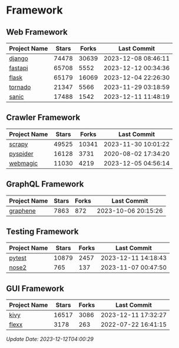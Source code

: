 # Framework

## Web Framework
| Project Name | Stars | Forks | Last Commit |
| ------------ | ----- | ----- | ----------- |
| [django](https://github.com/django/django) | 74478 | 30639 | 2023-12-08 08:46:11 |
| [fastapi](https://github.com/tiangolo/fastapi) | 65708 | 5552 | 2023-12-12 00:34:36 |
| [flask](https://github.com/pallets/flask) | 65179 | 16069 | 2023-12-04 22:26:30 |
| [tornado](https://github.com/tornadoweb/tornado) | 21347 | 5566 | 2023-11-29 03:18:59 |
| [sanic](https://github.com/sanic-org/sanic) | 17488 | 1542 | 2023-12-11 11:48:19 |

## Crawler Framework
| Project Name | Stars | Forks | Last Commit |
| ------------ | ----- | ----- | ----------- |
| [scrapy](https://github.com/scrapy/scrapy) | 49525 | 10341 | 2023-11-30 10:01:22 |
| [pyspider](https://github.com/binux/pyspider) | 16128 | 3731 | 2020-08-02 17:34:20 |
| [webmagic](https://github.com/code4craft/webmagic) | 11030 | 4219 | 2023-12-05 04:56:14 |

## GraphQL Framework
| Project Name | Stars | Forks | Last Commit |
| ------------ | ----- | ----- | ----------- |
| [graphene](https://github.com/graphql-python/graphene) | 7863 | 872 | 2023-10-06 20:15:26 |

## Testing Framework
| Project Name | Stars | Forks | Last Commit |
| ------------ | ----- | ----- | ----------- |
| [pytest](https://github.com/pytest-dev/pytest) | 10879 | 2457 | 2023-12-11 14:18:43 |
| [nose2](https://github.com/nose-devs/nose2) | 765 | 137 | 2023-11-07 00:47:50 |

## GUI Framework
| Project Name | Stars | Forks | Last Commit |
| ------------ | ----- | ----- | ----------- |
| [kivy](https://github.com/kivy/kivy) | 16517 | 3086 | 2023-12-11 17:32:27 |
| [flexx](https://github.com/flexxui/flexx) | 3178 | 263 | 2022-07-22 16:41:15 |

*Update Date: 2023-12-12T04:00:29*